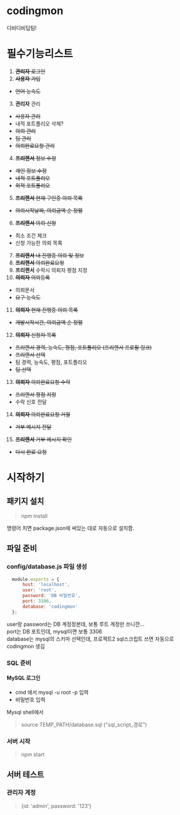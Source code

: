 # codingmon
디비디비딥팀!

# 필수기능리스트
1. ~~**관리자** 로그인~~
2. ~~**사용자** 가입~~
  - ~~언어 능숙도~~
3. **관리자** 관리
  - ~~사용자 관리~~
  - 내적 포트폴리오 삭제?
  - ~~의뢰 관리~~
  - ~~팀 관리~~
  - ~~의뢰완료요청 관리~~
4. ~~**프리랜서** 정보 수정~~
  - ~~개인 정보 수정~~
  - ~~내적 포트폴리오~~
  - ~~외적 포트폴리오~~
5. ~~**프리랜서** 현재 구인중 의뢰 목록~~
  - ~~의뢰시작날짜, 의뢰금액 순 정렬~~
6. ~~**프리랜서** 의뢰 신청~~
  - 최소 조건 체크
  - 신청 가능한 의뢰 목록
7. ~~**프리랜서** 내 진행중 의뢰 및 정보~~
8. ~~**프리랜서** 의뢰완료요청~~
9. **프리랜서** 수락시 의뢰자 평점 지정
10. ~~**의뢰자** 의뢰등록~~
  - 의뢰문서
  - ~~요구 능숙도~~
11. ~~**의뢰자** 현재 진행중 의뢰 목록~~
  - ~~개발시작시간, 의뢰금액 순 정렬~~
12. ~~**의뢰자** 신청자 목록~~
  - ~~프리랜서 경력, 능숙도, 평점, 포트폴리오 (프리랜서 프로필 링크)~~
  - ~~프리랜서 선택~~
  - 팀 경력, 능숙도, 평점, 포트폴리오
  - ~~팀 선택~~
13. ~~**의뢰자** 의뢰완료요청 수락~~
  - ~~프리랜서 평점 지정~~
  - 수락 신호 전달
14. ~~**의뢰자** 의뢰완료요청 거절~~
  - ~~거부 메시지 전달~~
15. ~~**프리랜서** 거부 메시지 확인~~
  - ~~다시 완료 요청~~

# 시작하기

## 패키지 설치

>  npm install

명령어 치면 package.json에 써있는 대로 자동으로 설치함.

## 파일 준비

### config/database.js 파일 생성
```javascript
  module.exports = {
      host: 'localhost',
      user: 'root',
      password: 'DB 비밀번호',
      port: 3306,
      database: 'codingmon'
  };
```
user랑 password는 DB 계정정본데, 보통 루트 계정만 쓰니깐...  
port는 DB 포트인데, mysql이면 보통 3306  
database는 mysql의 스키마 선택인데, 프로젝트2 sql스크립트 쓰면 자동으로 codingmon 생김

### SQL 준비
#### MySQL 로그인
- cmd 에서 mysql -u root -p 입력
- 비밀번호 입력  

Mysql shell에서 
> source TEMP_PATH/database.sql ("sql_script_경로")

### 서버 시작
> npm start

## 서버 테스트
### 관리자 계정
> {id: 'admin', password: '123'}
